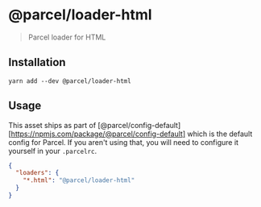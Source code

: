 # @parcel/loader-html

> Parcel loader for HTML

## Installation

```
yarn add --dev @parcel/loader-html
```

## Usage

This asset ships as part of [@parcel/config-default][https://npmjs.com/package/@parcel/config-default]
which is the default config for Parcel. If you aren't using that, you will need
to configure it yourself in your `.parcelrc`.

```json
{
  "loaders": {
    "*.html": "@parcel/loader-html"
  }
}
```
